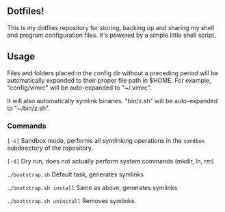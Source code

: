 ## Dotfiles!

This is my dotfiles repository for storing, backing up and sharing my shell and
program configuration files. It's powered by a simple little shell script.

## Usage

Files and folders placed in the config dir without a preceding period will be
automatically expanded to their proper file path in $HOME. For example, 
"config/vimrc" will be auto-expanded to "~/.vimrc".

It will also automatically symlink binaries. "bin/z.sh" will be auto-expanded to
"~/bin/z.sh".

### Commands

`[-s]` Sandbox mode, performs all symlinking operations in the `sandbox`
 subdirectory of the repository.

`[-d]` Dry run, does not actually perform system commands (mkdir, ln, rm)

`./bootstrap.sh` Default task, generates symlinks

`./bootstrap.sh install` Same as above, generates symlinks

`./bootstrap.sh uninstall` Removes symlinks.
